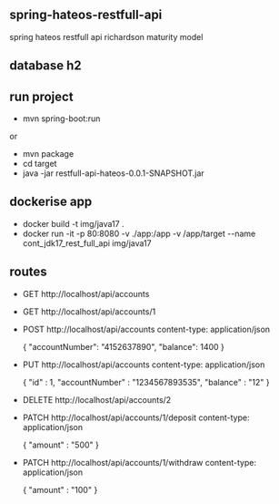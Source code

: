 ## spring-hateos-restfull-api

spring hateos restfull api richardson maturity model

## database h2

## run project
* mvn spring-boot:run

or 

* mvn package
* cd target
* java -jar restfull-api-hateos-0.0.1-SNAPSHOT.jar


## dockerise app

* docker build -t img/java17 .
* docker run -it -p 80:8080 -v ./app:/app -v /app/target --name cont_jdk17_rest_full_api img/java17

## routes
* GET http://localhost/api/accounts

* GET http://localhost/api/accounts/1

* POST http://localhost/api/accounts
  content-type: application/json

  {
    "accountNumber": "4152637890",
    "balance": 1400
  }
  
* PUT  http://localhost/api/accounts
  content-type: application/json

  {
    "id" : 1,
    "accountNumber" : "1234567893535",
    "balance" : "12"
  }
  
* DELETE   http://localhost/api/accounts/2

* PATCH   http://localhost/api/accounts/1/deposit
  content-type: application/json

  {
    "amount" : "500"
  }
  
* PATCH   http://localhost/api/accounts/1/withdraw
  content-type: application/json

  {
    "amount" : "100"
  }
